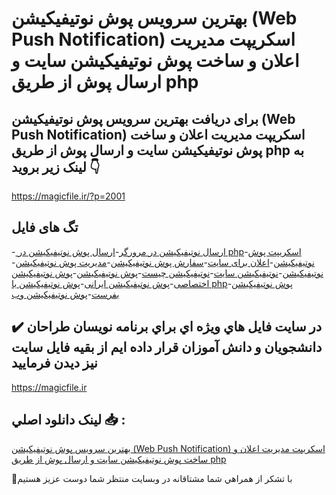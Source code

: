 # بهترین سرویس پوش نوتیفیکیشن (Web Push Notification) اسکریپت مدیریت اعلان و ساخت پوش نوتیفیکیشن سایت و ارسال پوش از طریق php

## برای دریافت بهترین سرویس پوش نوتیفیکیشن (Web Push Notification) اسکریپت مدیریت اعلان و ساخت پوش نوتیفیکیشن سایت و ارسال پوش از طریق php به لینک زیر بروید 👇

https://magicfile.ir/?p=2001

## تگ های فایل

-[ ارسال نوتیفیکیشن در مرورگر](https://magicfile.ir/product/push-notification/)-[ارسال پوش نوتیفیکیشن در php](https://magicfile.ir/product/push-notification/)-[اسکریپت پوش نوتیفیکیشن](https://magicfile.ir/product/push-notification/)-[اعلان برای سایت](https://magicfile.ir/product/push-notification/)-[سفارش پوش نوتیفیکیشن](https://magicfile.ir/product/push-notification/)-[مدیریت پوش نوتیفیکیشن](https://magicfile.ir/product/push-notification/)-[نوتیفیکیشن](https://magicfile.ir/product/push-notification/)-[نوتیفیکیشن سایت](https://magicfile.ir/product/push-notification/)-[نوتیفیکیشن چیست](https://magicfile.ir/product/push-notification/)-[پوش نوتیفیکیشن](https://magicfile.ir/product/push-notification/)-[پوش نوتیفیکیشن اختصاصی](https://magicfile.ir/product/push-notification/)-[پوش نوتیفیکیشن ایرانی](https://magicfile.ir/product/push-notification/)-[پوش نوتیفیکیشن با php](https://magicfile.ir/product/push-notification/)-[پوش نوتیفیکیشن بفرست](https://magicfile.ir/product/push-notification/)-[پوش نوتیفیکیشن وب](https://magicfile.ir/product/push-notification/)

## ✔️ در سايت فايل هاي ويژه اي براي برنامه نويسان طراحان دانشجويان و دانش آموزان قرار داده ايم از بقيه فايل سايت نيز ديدن فرماييد

https://magicfile.ir


## لينک دانلود اصلي 📥 :

[بهترین سرویس پوش نوتیفیکیشن (Web Push Notification) اسکریپت مدیریت اعلان و ساخت پوش نوتیفیکیشن سایت و ارسال پوش از طریق php](https://magicfile.ir/product/push-notification/) 


🙏با تشکر از همراهي شما مشتاقانه در وبسایت منتظر شما دوست عزیز هستیم

